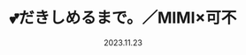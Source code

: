 ---
layout: Cover
permalink: /DakishimeruMade/
title: 💕だきしめるまで。／MIMI×可不
path: 20231123_DakishimeruMade
date: 2023.11.23
youtube: u8KEi-w1NHU
bilibili: BV1FC4y1E77b
netease: 177869151
qq: 001oLSkR0ejs8i
shorts_youtube: 0sNmUGhas78
shorts_bilibili: BV1Du4y1N7RF
---